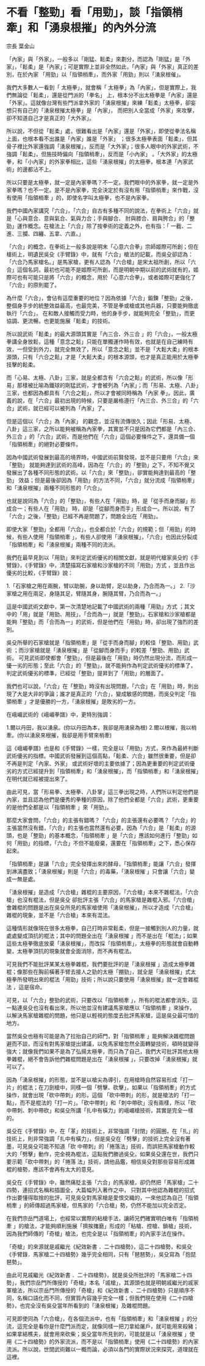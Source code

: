 # 不看「整勁」看「用勁」，談「指領梢牽」和「湧泉根摧」的內外分流

宗長
葉金山

「內家」與「外家」，一般多以「剛猛、鬆柔」來劃分，而認為「剛猛」是「外家」，「鬆柔」是「內家」；可是實際上並非全然如此，「內家」與「外家」真正的差別，在於內家 「用勁」以「指領梢牽」，而外家「用勁」則以「湧泉根催」。

我們大多數人一看到「 太極拳」，就會稱「 太極拳」為「內家」，但是實際上，我們無論從「鬆柔」，還是從門派的「拳名」 上，根本分不出太極拳是「內家」還是「外家」。這就像台灣有些門派拿外家的「湧泉根摧」來練「鬆柔」太極拳，卻妄想只有自己的「湧泉根摧太極拳」是「內家」， 而把別人全當成「外家」來攻擊，卻不知道自己才是真正的「大外家」。

所以說，不但從「鬆柔」處，很難看出是「內家」還是「外家」，即使從拳法名稱上面，也根本看不出誰是「內家」誰是「外家」 ；很多太極拳表面「鬆柔」，但其骨子裡比外家還強調「湧泉根摧」，反而是「大外家」；很多人眼中的外家武術，不強調「鬆柔」，但施技時偏向「指領梢牽」，反而是「小內家」 。「大外家」的太極拳，和「小內家」的外家拳相比，這些「湧泉根摧」的太極拳，根本連「內家武術」的邊都沾不上。

所以只要是太極拳，就一定是內家拳嗎？不一定。我們眼中的外家拳，就一定是外家拳嗎？也不一定。是不是內家拳，完全決定於有沒有用「指領梢牽」來作戰，沒有使用「指領梢牽 」的，即使名字叫太極拳，也不是內家拳。

我們中國內家講究「六合」，「六合」自古有多種不同的說法，在拳術上「六合」就是「心與意合、意與氣合、氣與力合；手與腳合、 肘與膝合、肩與胯合」的「整勁」運作概念。在槍法上「六合」除了按拳術的定義之外，也有指：「 一截、二進、三攔、四纏、五拿、六直。」

「六合」的概念，在拳術上一般多說是明末「心意六合拳」宗師姬際可所創；但在槍術上，明遺民吳殳《手臂錄》中，就有「六合」槍法的記載，而吳殳卻認為： 「六合乃馬家槍名。」是馬家槍，更有人認為「六合槍」是宋太祖所創，所以「六合」這個名詞，最初也可能不是姬際可所創，而是明朝中期以前的武術就有的，姬 際可也有可能只是將「六合」的概念，用於「心意六合拳」，或者姬際可更強化了「六合」的原則罷了。

為什麼「六合」，會佔有這麼重要的地位？因為依據「六合」鍛鍊「整勁」之後，整個身手步的統整效益最高，也最完美，不管是拳或槍或其他兵器，只要能夠徹底執行「六合」， 在和敵人接觸而受力時，他的身手步，就能夠完全「整勁」，而更協調、更流暢，也更能施展「鬆柔」的技術。

所以說武術「鬆柔」的最大源頭其實是「內三合、外三合 」的「六合」，一般太極拳講全身放鬆，這種「意念之鬆」只能在單獨運作時有效，也就是在自己練時有效，一但受到外力，就完全無效了，所以「意念之鬆」並不是「大鬆大柔」的根本源頭，只有「六合之鬆」才是「大鬆大柔」的根本源頭，也才是真正能用於太極拳技擊的鬆柔。

而「心易、太極、八卦」三家，就是全都含有「六合之鬆」的武術，所以像「形易」那樣被比喻為鐵球的剛猛武術，才會被列為「內家」；而「形易、太極、八卦」三家，也都因為都具有「六合之鬆」，所以才會被同時稱為「內家 拳」。因此，廣義的說，在「六合」最初出現的時候，只要是嚴格遵行「內三合、外三合」的「六合」武術，就已經可以被列為「內家」了。

但是這個以「六合」為「內家」 的觀念，並沒有流傳很久；因此「形易、太極、八卦」這三家，之所以能夠被稱為內家拳，其實並不只是因為它們都是「內三合、外三合 」的「六合」武術，而是他們在「六合」這個必要條件之下，還具備一個「指領梢牽」的絕對必要條件。

因為中國武術發展到最高的境界時，中國武術前賢發現，並不是只要用「六合」來「整勁」 就能夠達到武術的高峰，因為在「六合」的「整勁」之下，不知不覺又發展出了各種不同形態的武術。以「六合」來「整勁」，卻實能夠達到最高的「整勁」 效益；但是最後卻因為「用勁」的方法不同，「六合」就分流成「指領梢牽」和「湧泉根摧」兩種不同形態的「六合」。

也就是說同為「六合」的「整勁」，有些人在「用勁」時，是「從手而身而腳」形成合一；有些人在「用勁」 時，卻是「從腳而身而手」形成合一。所以說，有了「六合」之後，「整勁」已經不再是問題了，問題全出在「用勁」。

即使大家「整勁」全都用「六合」，也全都合於「六合」的規範；但「用勁」的時候，有些人使用「指領梢牽 」，有些人卻使用「湧泉根摧」，「六合」也因此分裂成「指領梢牽」和「湧泉根摧」兩種不同的流派。

我們在最早見到以「用勁」來判定武術優劣的相關文獻，就是明代槍家吳殳的《手臂錄》，《手臂錄》中，清楚描寫石家槍和沙家槍的不同「用勁」方式 ，並且作出優劣的比較，《手臂錄》說：

1.「石家槍之用在兩腕，臂以助腕，身以助臂，足以助身，乃合而為一。」
2.「沙家槍之用在兩足，身隨其足，臂隨其身，腕隨其臂，乃合而為一。」

這是中國武術文獻中，第一次清楚地記載了中國武術的兩種「用勁」方式 ；其文中的「用」就是「用勁、用技」，「合而為一」就是「整勁」。石家槍和沙家槍都是能夠「整勁」而「合而為一」的武術，但是他們在「用勁」時，卻出現了強烈的差別。

吳殳所舉的石家槍就是「指領梢牽」是「從手而身而腳」的較佳「整勁、用勁」武術 ；而沙家槍就是「湧泉根摧」是「從腳而身而手」的較差「整勁、用勁」武術。
可見武術即使都會「整勁」，但是最後在「用勁」時仍然出現分流，而形成一優一劣的形態；至此「六合」的「整勁」，就不能夠作為判定武術優劣的標準了，判定武術優劣的標準，已經從「整勁」提昇到了「用勁」的層面了。

我們也可以說，「六合」在「整勁」時沒有出現問題，「六合」在「用勁」時，則出現了大是大非的爭論；誰才是真正的「六合」，變成敏感的問題，而吳殳判定「指領梢牽 」才是優勝的一方，「湧泉根摧」是敗劣的一方。

在峨嵋武術的《峨嵋拳譜》中，更特別強調：

1.爾以丹田，我以湧泉。(你以丹田為本，我卻是用湧泉為根)
2.爾以根摧，我以梢牽。(你以湧泉來根摧，我卻是用手臂來梢牽)

這《峨嵋拳譜》也是和《手臂錄》一樣，完全是以「用勁」方式，來作為最終判斷武術優劣的指標。中國武術發展到這個高點，「鬆柔、六合」雖然很重要，但是卻不再是判定「內家、外家」 或武術好壞的主要依據了；因為更重要的判定武術優劣的方式已經提升到「指領梢牽」和「湧泉根摧」，而「指領梢牽」和「湧泉根摧」在明代就已經被提出來了。

由此可見，當「形易拳、太極拳、八卦掌」這三拳出現之時，人們所以判定他們是內家，並且認為他們是優秀的拳種的原因，除了他們全都是「六合」武術，更重要的是他們全都是以「指領梢牽 」來「用勁」。

那麼大家會問，「六合」的主張有錯嗎？「六合」的主張還有必要嗎？「六合」的主張當然沒有錯，「六合」的主張也當然還有必要，因為「六合」是「鬆柔」的源頭，也是「整勁」的基本概念，「指領梢牽 」是「六合」應該如何進行「整勁」如何「用勁」的指標，「六合」不但不能廢棄，還要在「指領梢牽」之下，悉心保存起來。

「指領梢牽」是讓「六合」完全發揮出來的酵母，「指領梢牽」能讓「六合」發揮到淋漓盡致；「湧泉根摧」則是「六合」的毒藥，「湧泉根摧 」只會讓「六合」變成一無是處。

「湧泉根摧」是造成「六合槍」雜棍的主要原因，「六合槍」本來不雜棍法，「六合槍」也沒有棍法，但是吳殳 卻批評主張「六合」的馬家槍是雜棍入邪。「六合槍」會雜棍的問題是出在吳殳所見的馬家槍使用「湧泉根摧」，所以才造成「六合槍」雜棍的現象，並不是「六合槍」本來有混法。

這種情形就像現在很多太極拳，自己打時非常鬆柔，但是一接觸到別人的力量，就處處變成頂抗的棍法；其中的問題全出在「湧泉根摧 」而不是出在「棍法」；如果這些太極拳徹底放棄「湧泉根摧」，而改採「指領梢牽」，太極拳的形態就會自動轉變，太極拳頂抗的現象就會全面消除，而不再有棍法。

可見我們不能批評某某太極拳雜棍，我們要批評的是「湧泉根摧 」造成太極拳雜棍；像那些在胸前橫著手臂去接人之勁的太極「掤勁」，就全是「湧泉根摧」式太極拳所發明出來的棍法「用勁」技術；所以說只要使用「湧泉根摧」就一定會雜棍法 ，這是宿命。

可見，以「六合」整勁的武術，只要改以「指領梢牽 」，所有的棍法都會消失，這一點連吳殳也沒有看出來，所以他並沒有建議馬家槍應以「指領梢牽 」來操作，以解決馬家槍雜棍的問題，他只是以輕視的態度去批評馬家槍，這是吳殳最可惜的地方。

當然吳殳也極有可能是為了拉抬自己的師門，對「指領梢牽 」能夠解決雜棍問題避而不談，而沒有對馬家槍提出建議，以免馬家槍忽然全面轉變技術，頓時就變得強大；就像我們如果不是為了弘揚太極拳，而只為了自己，我們大可批評其他太極拳雜棍，絕不會告訴他們雜棍問題是出在「湧泉根摧 」，只要改掉「湧泉根摧」就可以了。

因為「湧泉根摧」的形態，並不是以槍尖為導引，在用槍時自然容易形成「打一片」的棍法；在刀劍槍中，同樣一個「劈擊、砍擊」，如果以「指領梢牽」的方式操作，就會出現「砍中帶刺」的形，這個 「砍中帶刺」的形，就是槍法的「打一點」，而不是棍法的「打一片」。「砍中帶刺」和「刺中帶砍」沒有兩樣，所以「砍中帶刺、刺中帶砍」和吳殳所講「扎中有橫力」的峨嵋槍技術，其實是完全一樣的。

吳殳在《手臂錄》中，在「革」的技術上，非常強調「封閉」的圓圈，在「扎」的技術上，則非常強調「扎中有橫力」，但是吳殳在「劈擊」的技術上完全沒有著墨，可見吳殳可能不知道「砍 中帶刺」的「捲落法」技術，而誤把馬家槍動作較大的「劈擊」動作，完全視為棍法，這點我們勝過吳殳。如果吳殳還在世，我們只要示範「砍中帶刺」的「捲落 法」技術，請他品鑑，相信吳殳對那些容易形成雜棍的槍勢，應該不會再有太大的意見。

吳殳在《手臂錄》中，雖然痛貶主張「六合」的馬家槍，卻仍然把「馬家槍」二十四勢，連招式名稱和插圖全，大篇幅列入著作之中， 只對其中他認為雜棍的招式作出要懂得取捨的批評，可見吳殳對馬家槍是愛恨交織的，一來他認為自己「指領梢牽 」的師傳超過馬家槍，但馬家的「六合槍」勢，仍然不能加以完全否定。

在我們宗岳門道場上，也經常以實際的粘槍手法，讓師兄們確實明白唯有「指領梢牽 」的槍法，才能夠順利施展「擠挨撦磨」形成的「粘槍、控槍、鎖槍」技術，因為我們師傳的「奇槍」槍法，也完全是以「指領梢牽」的內家手法在操作。

「奇槍」的來源就是戚繼光《紀效新書 ．二十四槍勢》，這二十四槍勢，和吳殳《手臂錄．馬家槍二十四槍勢》幾乎完全相同，只有「琶琶勢」，吳殳寫為「抱琵琶勢」。

由此可見戚繼光《紀效新書 ．二十四槍勢》，就是吳殳所批評的「馬家槍二十四勢」，我們宗岳門所傳授的「奇槍」本名「戚槍」，其源頭也就是明朝戚繼光的戚家軍槍法，所以宗岳門所傳授的「奇槍」和《紀效新書 、二十四槍勢》只是順序不同，名稱口語化而不同，但實質內容幾乎完全一樣；但我們現在使用《二十四槍勢》，也完全沒有吳殳當年所看到的「湧泉根摧」及雜棍問題。

可見即使同為「六合槍」，在各個流派中，也有「指領梢牽」和「湧泉根摧 」的分流，這完全是看你是什麼門派而定，就像同樣一把刀拿給屠戶，就可能用來殺豬；如果拿結樵夫，就會用來砍柴；吳殳當年所見到的，可能就是以「湧泉根摧 」使用《二十四槍勢》的外家流派，而不是以「指領梢牽」使用《二十四槍勢》的內家流派。所以說，世間武術難以一概而論，必須以各門的實際狀況來探究，道理就在這裡。

